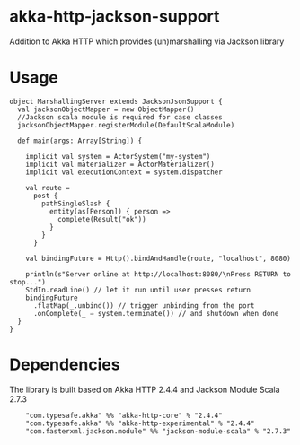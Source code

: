 # akka-http-jackson-support
Addition to Akka HTTP which provides (un)marshalling via Jackson library

# Usage
```
object MarshallingServer extends JacksonJsonSupport {
  val jacksonObjectMapper = new ObjectMapper()
  //Jackson scala module is required for case classes
  jacksonObjectMapper.registerModule(DefaultScalaModule)

  def main(args: Array[String]) {

    implicit val system = ActorSystem("my-system")
    implicit val materializer = ActorMaterializer()
    implicit val executionContext = system.dispatcher

    val route =
      post {
        pathSingleSlash {
          entity(as[Person]) { person =>
            complete(Result("ok"))
          }
        }
      }

    val bindingFuture = Http().bindAndHandle(route, "localhost", 8080)

    println(s"Server online at http://localhost:8080/\nPress RETURN to stop...")
    StdIn.readLine() // let it run until user presses return
    bindingFuture
      .flatMap(_.unbind()) // trigger unbinding from the port
      .onComplete(_ ⇒ system.terminate()) // and shutdown when done
  }
}
```

# Dependencies
The library is built based on Akka HTTP 2.4.4 and Jackson Module Scala 2.7.3
```
    "com.typesafe.akka" %% "akka-http-core" % "2.4.4"    
    "com.typesafe.akka" %% "akka-http-experimental" % "2.4.4"
    "com.fasterxml.jackson.module" %% "jackson-module-scala" % "2.7.3"
```

